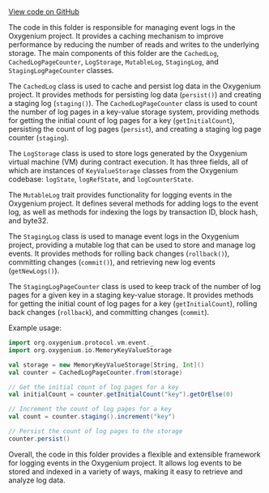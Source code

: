 [View code on GitHub](https://github.com/oxygenium/oxygenium/.autodoc/docs/json/protocol/src/main/scala/org/oxygenium/protocol/vm/event)

The code in this folder is responsible for managing event logs in the Oxygenium project. It provides a caching mechanism to improve performance by reducing the number of reads and writes to the underlying storage. The main components of this folder are the `CachedLog`, `CachedLogPageCounter`, `LogStorage`, `MutableLog`, `StagingLog`, and `StagingLogPageCounter` classes.

The `CachedLog` class is used to cache and persist log data in the Oxygenium project. It provides methods for persisting log data (`persist()`) and creating a staging log (`staging()`). The `CachedLogPageCounter` class is used to count the number of log pages in a key-value storage system, providing methods for getting the initial count of log pages for a key (`getInitialCount`), persisting the count of log pages (`persist`), and creating a staging log page counter (`staging`).

The `LogStorage` class is used to store logs generated by the Oxygenium virtual machine (VM) during contract execution. It has three fields, all of which are instances of `KeyValueStorage` classes from the Oxygenium codebase: `logState`, `logRefState`, and `logCounterState`.

The `MutableLog` trait provides functionality for logging events in the Oxygenium project. It defines several methods for adding logs to the event log, as well as methods for indexing the logs by transaction ID, block hash, and byte32.

The `StagingLog` class is used to manage event logs in the Oxygenium project, providing a mutable log that can be used to store and manage log events. It provides methods for rolling back changes (`rollback()`), committing changes (`commit()`), and retrieving new log events (`getNewLogs()`).

The `StagingLogPageCounter` class is used to keep track of the number of log pages for a given key in a staging key-value storage. It provides methods for getting the initial count of log pages for a key (`getInitialCount`), rolling back changes (`rollback`), and committing changes (`commit`).

Example usage:

```scala
import org.oxygenium.protocol.vm.event._
import org.oxygenium.io.MemoryKeyValueStorage

val storage = new MemoryKeyValueStorage[String, Int]()
val counter = CachedLogPageCounter.from(storage)

// Get the initial count of log pages for a key
val initialCount = counter.getInitialCount("key").getOrElse(0)

// Increment the count of log pages for a key
val count = counter.staging().increment("key")

// Persist the count of log pages to the storage
counter.persist()
```

Overall, the code in this folder provides a flexible and extensible framework for logging events in the Oxygenium project. It allows log events to be stored and indexed in a variety of ways, making it easy to retrieve and analyze log data.
